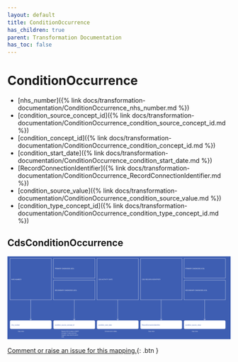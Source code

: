 ```yaml
---
layout: default
title: ConditionOccurrence
has_children: true
parent: Transformation Documentation
has_toc: false
---
```


# ConditionOccurrence
* [nhs_number]({% link docs/transformation-documentation/ConditionOccurrence_nhs_number.md %})
* [condition_source_concept_id]({% link docs/transformation-documentation/ConditionOccurrence_condition_source_concept_id.md %})
* [condition_concept_id]({% link docs/transformation-documentation/ConditionOccurrence_condition_concept_id.md %})
* [condition_start_date]({% link docs/transformation-documentation/ConditionOccurrence_condition_start_date.md %})
* [RecordConnectionIdentifier]({% link docs/transformation-documentation/ConditionOccurrence_RecordConnectionIdentifier.md %})
* [condition_source_value]({% link docs/transformation-documentation/ConditionOccurrence_condition_source_value.md %})
* [condition_type_concept_id]({% link docs/transformation-documentation/ConditionOccurrence_condition_type_concept_id.md %})

## CdsConditionOccurrence
![](CdsConditionOccurrence.svg)

[Comment or raise an issue for this mapping.](https://github.com/answerdigital/oxford-omop-data-mapper/issues/new?title=CdsConditionOccurrence%20mapping){: .btn }
